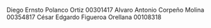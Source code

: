 Diego Ernsto Polanco Ortiz 00301417
Alvaro Antonio Corpeño Molina 00354817
César Edgardo Figueroa Orellana 00108318